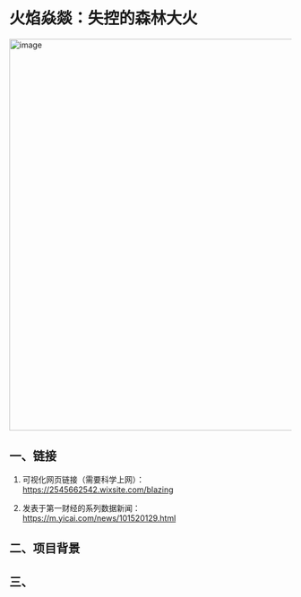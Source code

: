 # 火焰焱燚：失控的森林大火
<img width="700" height="700" alt="image" src="https://github.com/user-attachments/assets/f1b92802-98f5-4b06-b6fc-db0a8a8e3fab" />


## 一、链接
1. 可视化网页链接（需要科学上网）：https://2545662542.wixsite.com/blazing

2. 发表于第一财经的系列数据新闻：https://m.yicai.com/news/101520129.html

## 二、项目背景

## 三、
